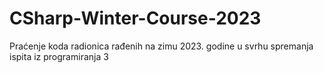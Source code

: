 # CSharp-Winter-Course-2023

Praćenje koda radionica rađenih na zimu 2023. godine u svrhu spremanja ispita iz programiranja 3
